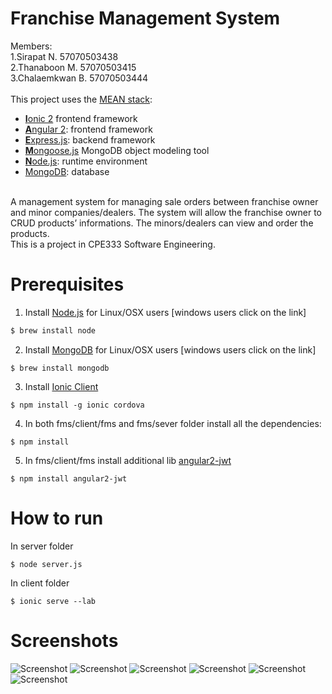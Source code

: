 # Franchise Management System 
Members: <br />
         1.Sirapat N.     57070503438  <br /> 
         2.Thanaboon M.   57070503415  <br /> 
         3.Chalaemkwan B. 57070503444  <br />
<br /> This project uses the [MEAN stack](https://en.wikipedia.org/wiki/MEAN_(software_bundle)):
* [**I**onic 2](http://ionicframework.com/docs/intro/installation/) frontend framework
* [**A**ngular 2](https://angular.io): frontend framework
* [**E**xpress.js](http://expressjs.com): backend framework
* [**M**ongoose.js](http://www.mongoosejs.com) MongoDB object modeling tool 
* [**N**ode.js](https://nodejs.org): runtime environment
* [MongoDB](https://www.mongodb.com): database
<br />
A management system for managing sale orders between franchise owner and minor companies/dealers. The system will allow the franchise owner to CRUD products’ informations. The minors/dealers can view and order the products. 
<br />
This is a project in CPE333 Software Engineering.

# Prerequisites 
1. Install [Node.js](https://nodejs.org) for Linux/OSX users [windows users click on the link]
``` for Linux/OSX for windows go to the webpage
$ brew install node
```
2. Install [MongoDB](https://www.mongodb.com) for Linux/OSX users [windows users click on the link]
``` 
$ brew install mongodb
```
3. Install [Ionic Client](https://ionicframework.com/docs/intro/installation)
```
$ npm install -g ionic cordova
```
4. In both fms/client/fms and fms/sever folder install all the dependencies:
```
$ npm install
```
5. In fms/client/fms install additional lib [angular2-jwt](https://www.npmjs.com/package/angular2-jwt)
```
$ npm install angular2-jwt
```

# How to run
In server folder
```
$ node server.js
```
In client folder 
```
$ ionic serve --lab
```

# Screenshots
![Screenshot](signin.png)
![Screenshot](signup.png)
![Screenshot](shop.png)
![Screenshot](shopMinor.png)
![Screenshot](addProduct.png)
![Screenshot](deleteProduct.png)

